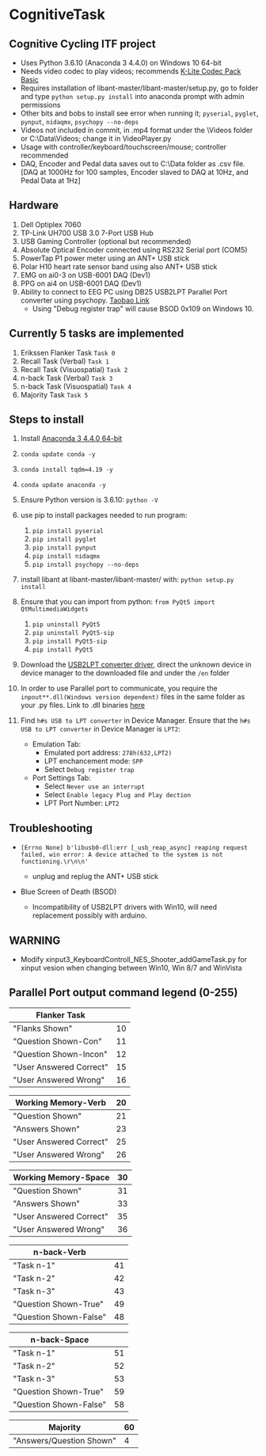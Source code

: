 # CognitiveTask

## Cognitive Cycling ITF project

* Uses Python 3.6.10 (Anaconda 3 4.4.0) on Windows 10 64-bit
* Needs video codec to play videos; recommends [K-Lite Codec Pack Basic](https://codecguide.com/download_k-lite_codec_pack_basic.htm)
* Requires installation of libant-master/libant-master/setup.py, go to folder and type `python setup.py install` into anaconda prompt with admin permissions
* Other bits and bobs to install see error when running it; `pyserial`, `pyglet`, `pynput`, `nidaqmx`, `psychopy --no-deps`
* Videos not included in commit, in .mp4 format under the \Videos folder or C:\Data\Videos; change it in VideoPlayer.py
* Usage with controller/keyboard/touchscreen/mouse; controller recommended
* DAQ, Encoder and Pedal data saves out to C:\Data folder as .csv file.[DAQ at 1000Hz for 100 samples, Encoder slaved to DAQ at 10Hz, and Pedal Data at 1Hz]

## Hardware

1. Dell Optiplex 7060
2. TP-Link UH700 USB 3.0 7-Port USB Hub
3. USB Gaming Controller (optional but recommended)
4. Absolute Optical Encoder connected using RS232 Serial port (COM5)
5. PowerTap P1 power meter using an ANT+ USB stick
6. Polar H10 heart rate sensor band using also ANT+ USB stick
7. EMG on ai0-3 on USB-6001 DAQ (Dev1)
8. PPG on ai4 on USB-6001 DAQ (Dev1)
9. Ability to connect to EEG PC using DB25 USB2LPT Parallel Port converter using psychopy. [Taobao Link](https://item.taobao.com/item.htm?spm=a1z09.2.0.0.595a2e8d7JkFOT&id=19835544254&_u=e2n4hf9r63a1)
    * Using "Debug register trap" will cause BSOD 0x109 on Windows 10.

## Currently 5 tasks are implemented

1. Erikssen Flanker Task ``Task 0``
2. Recall Task (Verbal) ``Task 1``
3. Recall Task (Visuospatial)  ``Task 2``
4. n-back Task (Verbal) ``Task 3``
5. n-back Task (Visuospatial) ``Task 4``
6. Majority Task ``Task 5``

## Steps to install

1. Install [Anaconda 3 4.4.0 64-bit](https://repo.anaconda.com/archive/Anaconda3-4.4.0-Windows-x86_64.exe)
2. `conda update conda -y`
3. `conda install tqdm=4.19 -y`
4. `conda update anaconda -y`
5. Ensure Python version is 3.6.10: `python -V`
6. use pip to install packages needed to run program: 
    1. `pip install pyserial`
    2. `pip install pyglet`
    3. `pip install pynput`
    4. `pip install nidaqmx`
    5. `pip install psychopy --no-deps`
7. install libant at libant-master/libant-master/ with: `python setup.py install`
8. Ensure that you can import from python: `from PyQt5 import QtMultimediaWidgets`
    1. `pip uninstall PyQt5`
    2. `pip uninstall PyQt5-sip`
    3. `pip install PyQt5-sip`
    4. `pip install PyQt5`
9. Download the [USB2LPT converter driver](https://www-user.tu-chemnitz.de/~heha/basteln/PC/USB2LPT/index.en.htm), direct the unknown device in device manager to the downloaded file and under the `/en` folder
10. In order to use Parallel port to communicate, you require the `inpout**.dll(Windows version dependent)` files in the same folder as your .py files. Link to .dll binaries [here](http://www.highrez.co.uk/downloads/inpout32/)
11. Find `h#s USB to LPT converter` in Device Manager. Ensure that the `h#s USB to LPT converter` in Device Manager is `LPT2`:

    * Emulation Tab:
        * Emulated port address: `278h(632,LPT2)`
        * LPT enchancement mode: `SPP`
        * Select `Debug register trap`
    * Port Settings Tab:
        * Select `Never use an interrupt`
        * Select `Enable legacy Plug and Play dection`
        * LPT Port Number: `LPT2`

## Troubleshooting

* ```[Errno None] b'libusb0-dll:err [_usb_reap_async] reaping request failed, win error: A device attached to the system is not functioning.\r\n\n'```
  * unplug and replug the ANT+ USB stick

* Blue Screen of Death (BSOD)
  * Incompatibility of USB2LPT drivers with Win10, will need replacement possibly with arduino.

## WARNING

* Modify xinput3_KeyboardControll_NES_Shooter_addGameTask.py for xinput vesion when changing between Win10, Win 8/7 and WinVista

## Parallel Port output command legend (0-255)

| Flanker Task          |   |
|-----------------------|---|
|"Flanks Shown"         |10 | CNV Preparedness
|"Question Shown-Con"   |11 |
|"Question Shown-Incon" |12 |
|"User Answered Correct"|15 |
|"User Answered Wrong"  |16 |

| Working Memory-Verb   |20 |
|-----------------------|---|
|"Question Shown"       |21 |
|"Answers Shown"        |23 |
|"User Answered Correct"|25 |
|"User Answered Wrong"  |26 |

| Working Memory-Space |30 |
|----------------------|---|
|"Question Shown"      |31 |
|"Answers Shown"        |33 |
|"User Answered Correct"|35 |
|"User Answered Wrong"  |36 |

| n-back-Verb           |   |
|-----------------------|---|
|"Task n-1"             |41 |
|"Task n-2"             |42 |
|"Task n-3"             |43 |
|"Question Shown-True"  |49 |
|"Question Shown-False" |48 |

| n-back-Space          |   |
|-----------------------|---|
|"Task n-1"             |51 |
|"Task n-2"             |52 |
|"Task n-3"             |53 |
|"Question Shown-True"  |59 |
|"Question Shown-False" |58 |

| Majority               |60 |
|------------------------|---|
|"Answers/Question Shown"|4  |
